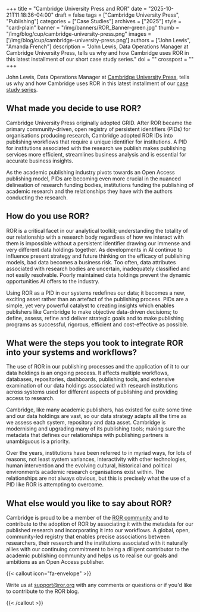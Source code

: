 +++ 
title = "Cambridge University Press and ROR" 
date = "2025-10-21T11:18:36-04:00"
draft = false 
tags = ["Cambridge University Press", "Publishing"] 
categories = ["Case Studies"] 
archives = ["2025"]
style = "card-plain" 
banner = "/img/banners/ROR_Banner-green.jpg" 
thumb = "/img/blog/cup/cambridge-university-press.png" 
images = ['/img/blog/cup/cambridge-university-press.png']
authors = ["John Lewis", "Amanda French"] 
description = "John Lewis, Data Operations Manager at Cambridge University Press, tells us why and how Cambridge uses ROR in this latest installment of our short case study series."
doi = ""
crosspost = ""
+++ 

<!-- Commonly used content 

{{< figure src="/img/blog/" class="featured-figure" alt="" >}}

{{< callout color="green" icon="fa-info" >}} 
{{< /callout >}}

{{< figure src="/img/blog/" class="blog-figure" alt="" >}}

{{< youtube id="XXX" title="" >}}

{{< callout icon="fa-envelope" >}} 
Write us at support@ror.org with any comments or questions.
{{< /callout >}} 

-->


John Lewis, Data Operations Manager at [Cambridge University Press](https://cambridge.org), tells us why and how Cambridge uses ROR in this latest installment of our [case study series](/categories/case-studies).


## What made you decide to use ROR?

Cambridge University Press originally adopted GRID. After ROR became the primary community-driven, open registry of persistent identifiers (PIDs) for organisations producing research, Cambridge adopted ROR IDs into publishing workflows that require a unique identifier for institutions. A PID for institutions associated with the research we publish makes publishing services more efficient, streamlines business analysis and is essential for accurate business insights. 

As the academic publishing industry pivots towards an Open Access publishing model, PIDs are becoming even more crucial in the nuanced delineation of research funding bodies, institutions funding the publishing of academic research and the relationships they have with the authors conducting the research.


## How do you use ROR?

ROR is a critical facet in our analytical toolkit; understanding the totality of our relationship with a research body regardless of how we interact with them is impossible without a persistent identifier drawing our immense and very different data holdings together. As developments in AI continue to influence present strategy and future thinking on the efficacy of publishing models, bad data becomes a business risk. Too often, data attributes associated with research bodies are uncertain, inadequately classified and not easily resolvable. Poorly maintained data holdings prevent the dynamic opportunities AI offers to the industry. 

Using ROR as a PID in our systems redefines our data; it becomes a new, exciting asset rather than an artefact of the publishing process. PIDs are a simple, yet very powerful catalyst to creating insights which enables publishers like Cambridge to make objective data-driven decisions; to define, assess, refine and deliver strategic goals and to make publishing programs as successful, rigorous, efficient and cost-effective as possible.

## What were the steps you took to integrate ROR into your systems and workflows?

The use of ROR in our publishing processes and the application of it to our data holdings is an ongoing process. It affects multiple workflows, databases, repositories, dashboards, publishing tools, and extensive examination of our data holdings associated with research institutions across systems used for different aspects of publishing and providing access to research.

Cambridge, like many academic publishers, has existed for quite some time and our data holdings are vast, so our data strategy adapts all the time as we assess each system, repository and data asset. Cambridge is modernising and upgrading many of its publishing tools; making sure the metadata that defines our relationships with publishing partners is unambiguous is a priority. 

Over the years, institutions have been referred to in myriad ways, for lots of reasons, not least system variances, interactivity with other technologies, human intervention and the evolving cultural, historical and political environments academic research organisations exist within. The relationships are not always obvious, but this is precisely what the use of a PID like ROR is attempting to overcome.


## What else would you like to say about ROR?

Cambridge is proud to be a member of the [ROR community](https://groups.google.com/a/ror.org/g/ror-communit) and to contribute to the adoption of ROR by associating it with the metadata for our published research and incorporating it into our workflows. A global, open, community-led registry that enables precise associations between researchers, their research and the institutions associated with it naturally allies with our continuing commitment to being a diligent contributor to the academic publishing community and helps us to realise our goals and ambitions as an Open Access publisher. 

{{< callout icon="fa-envelope" >}} 

Write us at support@ror.org with any comments or questions or if you'd like to contribute to the ROR blog. 

{{< /callout >}} 
